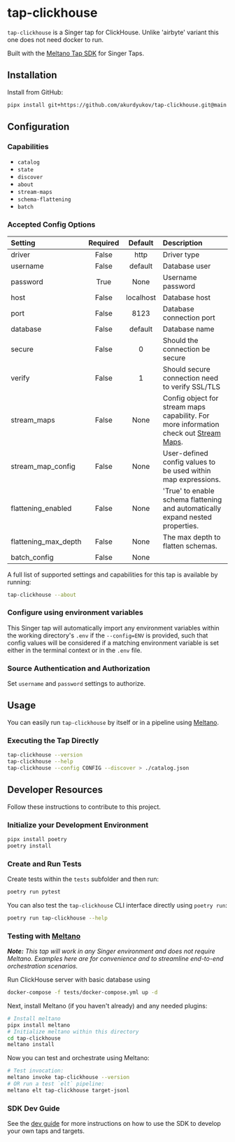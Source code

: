 # tap-clickhouse

`tap-clickhouse` is a Singer tap for ClickHouse. Unlike 'airbyte' variant this one does not need docker to run.

Built with the [Meltano Tap SDK](https://sdk.meltano.com) for Singer Taps.

## Installation

<!--
Install from PyPi:

```bash
pipx install tap-clickhouse
```

-->

Install from GitHub:

```bash
pipx install git+https://github.com/akurdyukov/tap-clickhouse.git@main
```

## Configuration

### Capabilities

* `catalog`
* `state`
* `discover`
* `about`
* `stream-maps`
* `schema-flattening`
* `batch`

### Accepted Config Options

| Setting              | Required |  Default  | Description                                                                                                                                 |
|:---------------------|:--------:|:---------:|:--------------------------------------------------------------------------------------------------------------------------------------------|
| driver               |  False   |   http    | Driver type                                                                                                                                 |
| username             |  False   |  default  | Database user                                                                                                                               |
| password             |   True   |   None    | Username password                                                                                                                           |
| host                 |  False   | localhost | Database host                                                                                                                               |
| port                 |  False   |   8123    | Database connection port                                                                                                                    |
| database             |  False   |  default  | Database name                                                                                                                               |
| secure               |  False   |     0     | Should the connection be secure                                                                                                             |
| verify               |  False   |     1     | Should secure connection need to verify SSL/TLS                                                                                             |
| stream_maps          |  False   |   None    | Config object for stream maps capability. For more information check out [Stream Maps](https://sdk.meltano.com/en/latest/stream_maps.html). |
| stream_map_config    |  False   |   None    | User-defined config values to be used within map expressions.                                                                               |
| flattening_enabled   |  False   |   None    | 'True' to enable schema flattening and automatically expand nested properties.                                                              |
| flattening_max_depth |  False   |   None    | The max depth to flatten schemas.                                                                                                           |
| batch_config         |  False   |   None    |                                                                                                                                             |

A full list of supported settings and capabilities for this
tap is available by running:

```bash
tap-clickhouse --about
```

### Configure using environment variables

This Singer tap will automatically import any environment variables within the working directory's
`.env` if the `--config=ENV` is provided, such that config values will be considered if a matching
environment variable is set either in the terminal context or in the `.env` file.

### Source Authentication and Authorization

Set `username` and `password` settings to authorize.

## Usage

You can easily run `tap-clickhouse` by itself or in a pipeline using [Meltano](https://meltano.com/).

### Executing the Tap Directly

```bash
tap-clickhouse --version
tap-clickhouse --help
tap-clickhouse --config CONFIG --discover > ./catalog.json
```

## Developer Resources

Follow these instructions to contribute to this project.

### Initialize your Development Environment

```bash
pipx install poetry
poetry install
```

### Create and Run Tests

Create tests within the `tests` subfolder and
  then run:

```bash
poetry run pytest
```

You can also test the `tap-clickhouse` CLI interface directly using `poetry run`:

```bash
poetry run tap-clickhouse --help
```

### Testing with [Meltano](https://www.meltano.com)

_**Note:** This tap will work in any Singer environment and does not require Meltano.
Examples here are for convenience and to streamline end-to-end orchestration scenarios._

Run ClickHouse server with basic database using
```bash
docker-compose -f tests/docker-compose.yml up -d
```

Next, install Meltano (if you haven't already) and any needed plugins:

```bash
# Install meltano
pipx install meltano
# Initialize meltano within this directory
cd tap-clickhouse
meltano install
```

Now you can test and orchestrate using Meltano:

```bash
# Test invocation:
meltano invoke tap-clickhouse --version
# OR run a test `elt` pipeline:
meltano elt tap-clickhouse target-jsonl
```

### SDK Dev Guide

See the [dev guide](https://sdk.meltano.com/en/latest/dev_guide.html) for more instructions on how to use the SDK to
develop your own taps and targets.
